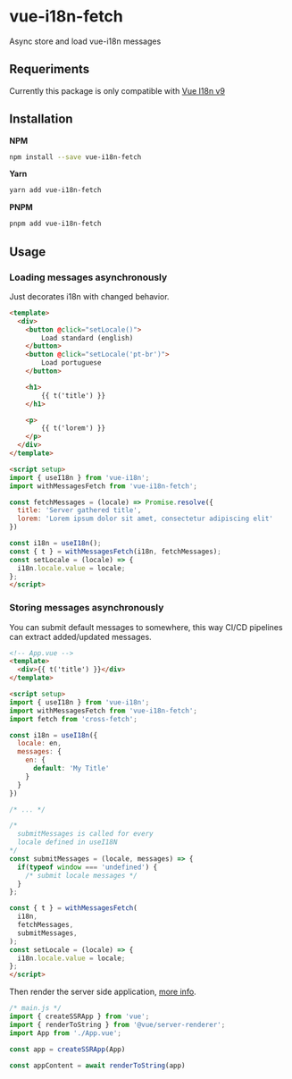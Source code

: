 # vue-i18n-fetch

Async store and load vue-i18n messages

## Requeriments

Currently this package is only compatible with [Vue I18n v9](https://vue-i18n.intlify.dev)

## Installation

**NPM**

```bash
npm install --save vue-i18n-fetch
```

**Yarn**

```bash
yarn add vue-i18n-fetch
```

**PNPM**

```bash
pnpm add vue-i18n-fetch
```

## Usage

### Loading messages asynchronously

Just decorates i18n with changed behavior.

```html
<template>
  <div>
    <button @click="setLocale()">
        Load standard (english)
    </button>
    <button @click="setLocale('pt-br')">
        Load portuguese
    </button>

    <h1>
        {{ t('title') }}
    </h1>

    <p>
        {{ t('lorem') }}
    </p>
  </div>
</template>

<script setup>
import { useI18n } from 'vue-i18n';
import withMessagesFetch from 'vue-i18n-fetch';

const fetchMessages = (locale) => Promise.resolve({
  title: 'Server gathered title',
  lorem: 'Lorem ipsum dolor sit amet, consectetur adipiscing elit'
})

const i18n = useI18n();
const { t } = withMessagesFetch(i18n, fetchMessages);
const setLocale = (locale) => {
  i18n.locale.value = locale;
};
</script>
```

### Storing messages asynchronously

You can submit default messages to somewhere, this way CI/CD pipelines can extract added/updated messages.

```html
<!-- App.vue -->
<template>
  <div>{{ t('title') }}</div>
</template>

<script setup>
import { useI18n } from 'vue-i18n';
import withMessagesFetch from 'vue-i18n-fetch';
import fetch from 'cross-fetch';

const i18n = useI18n({
  locale: en,
  messages: {
    en: {
      default: 'My Title'
    }
  }
})

/* ... */

/*
  submitMessages is called for every
  locale defined in useI18N 
*/
const submitMessages = (locale, messages) => {
  if(typeof window === 'undefined') {
    /* submit locale messages */
  }
};

const { t } = withMessagesFetch(
  i18n,
  fetchMessages,
  submitMessages,
);
const setLocale = (locale) => {
  i18n.locale.value = locale;
};
</script>
```

Then render the server side application, [more info](https://v3.vuejs.org/guide/ssr).

```js
/* main.js */
import { createSSRApp } from 'vue';
import { renderToString } from '@vue/server-renderer';
import App from './App.vue';

const app = createSSRApp(App)

const appContent = await renderToString(app)
```